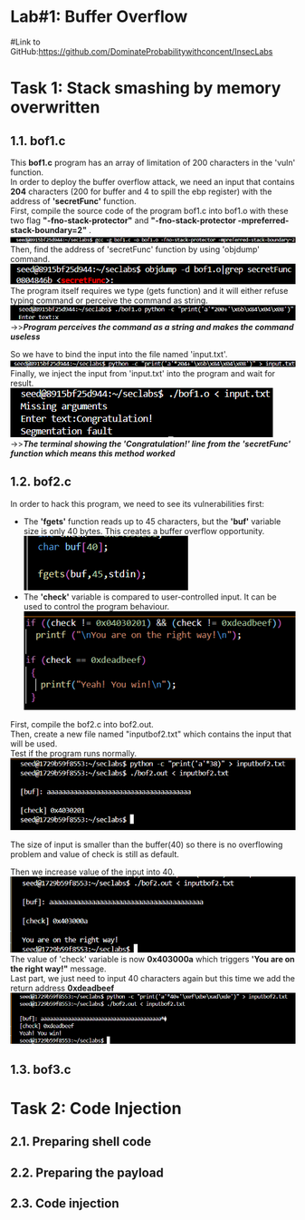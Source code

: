 # Lab#1: Buffer Overflow

#Link to GitHub:https://github.com/DominateProbabilitywithconcent/InsecLabs

# Task 1: Stack smashing by memory overwritten

## 1.1. bof1.c 

This **bof1.c** program has an array of limitation of 200 characters in the 'vuln' function. <br>
 In order to deploy the buffer overflow attack, we need an input that contains **204** characters (200 for buffer and 4 to spill the ebp register) with the address of **'secretFunc'** function.<br>
 First, compile the source code of the program bof1.c into bof1.o with these two flag **"-fno-stack-protector"** and **"-fno-stack-protector -mpreferred-stack-boundary=2"** .<br>
 ![1](./SecLabImages/gccbof1o.png) <br>
 Then, find the address of 'secretFunc' function by using 'objdump' command. <br>
![1](./SecLabImages/objdump.png)<br>
The program itself requires we type (gets function) and it will either refuse typing command or perceive the command as string.<br>
![2](./SecLabImages/bof1error.png)<br>
->>***Program perceives the command as a string and makes the command useless***<br>

So we have to bind the input into the file named 'input.txt'.<br> 
![3](./SecLabImages/storeinput.png) <br>
Finally, we inject the input from 'input.txt' into the program and wait for result.<br>
![4](./SecLabImages/bof1result.png) <br>
->>***The terminal showing the 'Congratulation!' line from the 'secretFunc' function which means this method worked***

## 1.2. bof2.c
In order to hack this program, we need to see its vulnerabilities first:<br>
 - The __'fgets'__ function reads up to 45 characters, but the __'buf'__ variable size is only 40 bytes. This creates a buffer overflow opportunity.<br>
  ![1](./SecLabImages/bof2fgets.png)
 - The __'check'__ variable is compared to user-controlled input. It can be used to control the program behaviour.<br>
  ![2](./SecLabImages/bof2check.png)

 First, compile the bof2.c into bof2.out.<br>
 Then, create a new file named "inputbof2.txt" which contains the input that will be used.<br>
 Test if the program runs normally.<br>
 ![1](./SecLabImages/bof2testinput.png) <br>

 The size of input is smaller than the buffer(40) so there is no overflowing problem and value of check is still as default.<br>

 Then we increase value of the input into 40.<br>
 ![2](./SecLabImages/bof2increaseinput.png)<br>
 The value of 'check' variable is now __0x403000a__ which triggers __'You are on the right way!"__ message.<br>
 Last part, we just need to input 40 characters again but this time we add the return address __0xdeadbeef__
 ![3](./SecLabImages/bof2result.png)<br>

## 1.3. bof3.c

# Task 2: Code Injection

## 2.1. Preparing shell code

## 2.2. Preparing the payload

## 2.3. Code injection